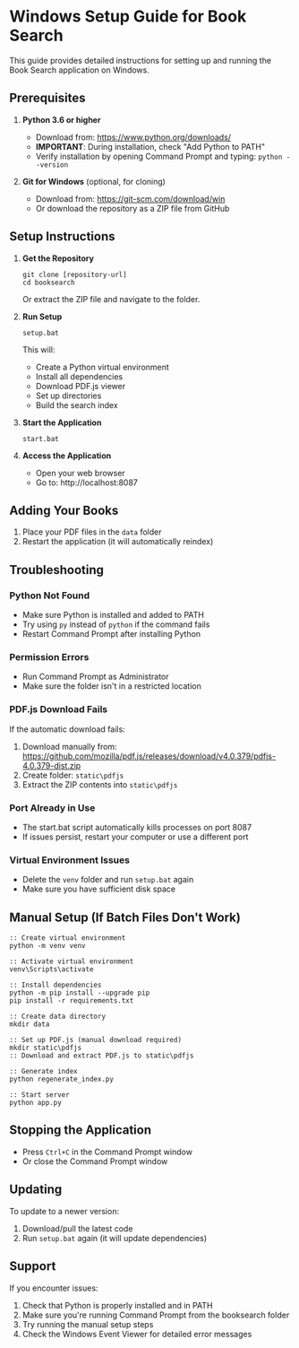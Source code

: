 # Windows Setup Guide for Book Search

This guide provides detailed instructions for setting up and running the Book Search application on Windows.

## Prerequisites

1. **Python 3.6 or higher**
   - Download from: https://www.python.org/downloads/
   - **IMPORTANT**: During installation, check "Add Python to PATH"
   - Verify installation by opening Command Prompt and typing: `python --version`

2. **Git for Windows** (optional, for cloning)
   - Download from: https://git-scm.com/download/win
   - Or download the repository as a ZIP file from GitHub

## Setup Instructions

1. **Get the Repository**
   ```batch
   git clone [repository-url]
   cd booksearch
   ```
   Or extract the ZIP file and navigate to the folder.

2. **Run Setup**
   ```batch
   setup.bat
   ```
   This will:
   - Create a Python virtual environment
   - Install all dependencies
   - Download PDF.js viewer
   - Set up directories
   - Build the search index

3. **Start the Application**
   ```batch
   start.bat
   ```

4. **Access the Application**
   - Open your web browser
   - Go to: http://localhost:8087

## Adding Your Books

1. Place your PDF files in the `data` folder
2. Restart the application (it will automatically reindex)

## Troubleshooting

### Python Not Found
- Make sure Python is installed and added to PATH
- Try using `py` instead of `python` if the command fails
- Restart Command Prompt after installing Python

### Permission Errors
- Run Command Prompt as Administrator
- Make sure the folder isn't in a restricted location

### PDF.js Download Fails
If the automatic download fails:
1. Download manually from: https://github.com/mozilla/pdf.js/releases/download/v4.0.379/pdfjs-4.0.379-dist.zip
2. Create folder: `static\pdfjs`
3. Extract the ZIP contents into `static\pdfjs`

### Port Already in Use
- The start.bat script automatically kills processes on port 8087
- If issues persist, restart your computer or use a different port

### Virtual Environment Issues
- Delete the `venv` folder and run `setup.bat` again
- Make sure you have sufficient disk space

## Manual Setup (If Batch Files Don't Work)

```batch
:: Create virtual environment
python -m venv venv

:: Activate virtual environment
venv\Scripts\activate

:: Install dependencies
python -m pip install --upgrade pip
pip install -r requirements.txt

:: Create data directory
mkdir data

:: Set up PDF.js (manual download required)
mkdir static\pdfjs
:: Download and extract PDF.js to static\pdfjs

:: Generate index
python regenerate_index.py

:: Start server
python app.py
```

## Stopping the Application

- Press `Ctrl+C` in the Command Prompt window
- Or close the Command Prompt window

## Updating

To update to a newer version:
1. Download/pull the latest code
2. Run `setup.bat` again (it will update dependencies)

## Support

If you encounter issues:
1. Check that Python is properly installed and in PATH
2. Make sure you're running Command Prompt from the booksearch folder
3. Try running the manual setup steps
4. Check the Windows Event Viewer for detailed error messages 